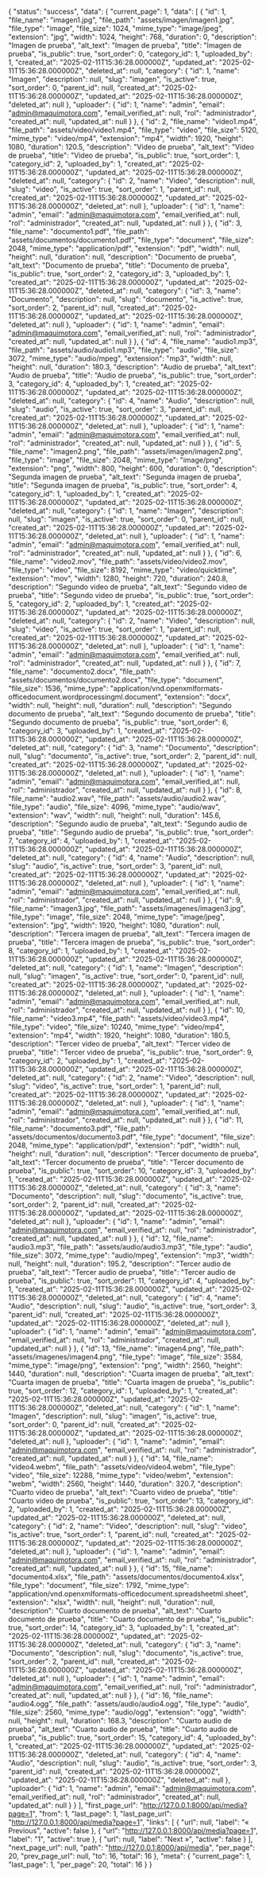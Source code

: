 {
    "status": "success",
    "data": {
        "current_page": 1,
        "data": [
            {
                "id": 1,
                "file_name": "imagen1.jpg",
                "file_path": "assets/imagen/imagen1.jpg",
                "file_type": "image",
                "file_size": 1024,
                "mime_type": "image/jpeg",
                "extension": "jpg",
                "width": 1024,
                "height": 768,
                "duration": 0,
                "description": "Imagen de prueba",
                "alt_text": "Imagen de prueba",
                "title": "Imagen de prueba",
                "is_public": true,
                "sort_order": 0,
                "category_id": 1,
                "uploaded_by": 1,
                "created_at": "2025-02-11T15:36:28.000000Z",
                "updated_at": "2025-02-11T15:36:28.000000Z",
                "deleted_at": null,
                "category": {
                    "id": 1,
                    "name": "Imagen",
                    "description": null,
                    "slug": "imagen",
                    "is_active": true,
                    "sort_order": 0,
                    "parent_id": null,
                    "created_at": "2025-02-11T15:36:28.000000Z",
                    "updated_at": "2025-02-11T15:36:28.000000Z",
                    "deleted_at": null
                },
                "uploader": {
                    "id": 1,
                    "name": "admin",
                    "email": "admin@maquimotora.com",
                    "email_verified_at": null,
                    "rol": "administrador",
                    "created_at": null,
                    "updated_at": null
                }
            },
            {
                "id": 2,
                "file_name": "video1.mp4",
                "file_path": "assets/video/video1.mp4",
                "file_type": "video",
                "file_size": 5120,
                "mime_type": "video/mp4",
                "extension": "mp4",
                "width": 1920,
                "height": 1080,
                "duration": 120.5,
                "description": "Video de prueba",
                "alt_text": "Video de prueba",
                "title": "Video de prueba",
                "is_public": true,
                "sort_order": 1,
                "category_id": 2,
                "uploaded_by": 1,
                "created_at": "2025-02-11T15:36:28.000000Z",
                "updated_at": "2025-02-11T15:36:28.000000Z",
                "deleted_at": null,
                "category": {
                    "id": 2,
                    "name": "Video",
                    "description": null,
                    "slug": "video",
                    "is_active": true,
                    "sort_order": 1,
                    "parent_id": null,
                    "created_at": "2025-02-11T15:36:28.000000Z",
                    "updated_at": "2025-02-11T15:36:28.000000Z",
                    "deleted_at": null
                },
                "uploader": {
                    "id": 1,
                    "name": "admin",
                    "email": "admin@maquimotora.com",
                    "email_verified_at": null,
                    "rol": "administrador",
                    "created_at": null,
                    "updated_at": null
                }
            },
            {
                "id": 3,
                "file_name": "documento1.pdf",
                "file_path": "assets/documentos/documento1.pdf",
                "file_type": "document",
                "file_size": 2048,
                "mime_type": "application/pdf",
                "extension": "pdf",
                "width": null,
                "height": null,
                "duration": null,
                "description": "Documento de prueba",
                "alt_text": "Documento de prueba",
                "title": "Documento de prueba",
                "is_public": true,
                "sort_order": 2,
                "category_id": 3,
                "uploaded_by": 1,
                "created_at": "2025-02-11T15:36:28.000000Z",
                "updated_at": "2025-02-11T15:36:28.000000Z",
                "deleted_at": null,
                "category": {
                    "id": 3,
                    "name": "Documento",
                    "description": null,
                    "slug": "documento",
                    "is_active": true,
                    "sort_order": 2,
                    "parent_id": null,
                    "created_at": "2025-02-11T15:36:28.000000Z",
                    "updated_at": "2025-02-11T15:36:28.000000Z",
                    "deleted_at": null
                },
                "uploader": {
                    "id": 1,
                    "name": "admin",
                    "email": "admin@maquimotora.com",
                    "email_verified_at": null,
                    "rol": "administrador",
                    "created_at": null,
                    "updated_at": null
                }
            },
            {
                "id": 4,
                "file_name": "audio1.mp3",
                "file_path": "assets/audio/audio1.mp3",
                "file_type": "audio",
                "file_size": 3072,
                "mime_type": "audio/mpeg",
                "extension": "mp3",
                "width": null,
                "height": null,
                "duration": 180.3,
                "description": "Audio de prueba",
                "alt_text": "Audio de prueba",
                "title": "Audio de prueba",
                "is_public": true,
                "sort_order": 3,
                "category_id": 4,
                "uploaded_by": 1,
                "created_at": "2025-02-11T15:36:28.000000Z",
                "updated_at": "2025-02-11T15:36:28.000000Z",
                "deleted_at": null,
                "category": {
                    "id": 4,
                    "name": "Audio",
                    "description": null,
                    "slug": "audio",
                    "is_active": true,
                    "sort_order": 3,
                    "parent_id": null,
                    "created_at": "2025-02-11T15:36:28.000000Z",
                    "updated_at": "2025-02-11T15:36:28.000000Z",
                    "deleted_at": null
                },
                "uploader": {
                    "id": 1,
                    "name": "admin",
                    "email": "admin@maquimotora.com",
                    "email_verified_at": null,
                    "rol": "administrador",
                    "created_at": null,
                    "updated_at": null
                }
            },
            {
                "id": 5,
                "file_name": "imagen2.png",
                "file_path": "assets/imagen/imagen2.png",
                "file_type": "image",
                "file_size": 2048,
                "mime_type": "image/png",
                "extension": "png",
                "width": 800,
                "height": 600,
                "duration": 0,
                "description": "Segunda imagen de prueba",
                "alt_text": "Segunda imagen de prueba",
                "title": "Segunda imagen de prueba",
                "is_public": true,
                "sort_order": 4,
                "category_id": 1,
                "uploaded_by": 1,
                "created_at": "2025-02-11T15:36:28.000000Z",
                "updated_at": "2025-02-11T15:36:28.000000Z",
                "deleted_at": null,
                "category": {
                    "id": 1,
                    "name": "Imagen",
                    "description": null,
                    "slug": "imagen",
                    "is_active": true,
                    "sort_order": 0,
                    "parent_id": null,
                    "created_at": "2025-02-11T15:36:28.000000Z",
                    "updated_at": "2025-02-11T15:36:28.000000Z",
                    "deleted_at": null
                },
                "uploader": {
                    "id": 1,
                    "name": "admin",
                    "email": "admin@maquimotora.com",
                    "email_verified_at": null,
                    "rol": "administrador",
                    "created_at": null,
                    "updated_at": null
                }
            },
            {
                "id": 6,
                "file_name": "video2.mov",
                "file_path": "assets/video/video2.mov",
                "file_type": "video",
                "file_size": 8192,
                "mime_type": "video/quicktime",
                "extension": "mov",
                "width": 1280,
                "height": 720,
                "duration": 240.8,
                "description": "Segundo video de prueba",
                "alt_text": "Segundo video de prueba",
                "title": "Segundo video de prueba",
                "is_public": true,
                "sort_order": 5,
                "category_id": 2,
                "uploaded_by": 1,
                "created_at": "2025-02-11T15:36:28.000000Z",
                "updated_at": "2025-02-11T15:36:28.000000Z",
                "deleted_at": null,
                "category": {
                    "id": 2,
                    "name": "Video",
                    "description": null,
                    "slug": "video",
                    "is_active": true,
                    "sort_order": 1,
                    "parent_id": null,
                    "created_at": "2025-02-11T15:36:28.000000Z",
                    "updated_at": "2025-02-11T15:36:28.000000Z",
                    "deleted_at": null
                },
                "uploader": {
                    "id": 1,
                    "name": "admin",
                    "email": "admin@maquimotora.com",
                    "email_verified_at": null,
                    "rol": "administrador",
                    "created_at": null,
                    "updated_at": null
                }
            },
            {
                "id": 7,
                "file_name": "documento2.docx",
                "file_path": "assets/documentos/documento2.docx",
                "file_type": "document",
                "file_size": 1536,
                "mime_type": "application/vnd.openxmlformats-officedocument.wordprocessingml.document",
                "extension": "docx",
                "width": null,
                "height": null,
                "duration": null,
                "description": "Segundo documento de prueba",
                "alt_text": "Segundo documento de prueba",
                "title": "Segundo documento de prueba",
                "is_public": true,
                "sort_order": 6,
                "category_id": 3,
                "uploaded_by": 1,
                "created_at": "2025-02-11T15:36:28.000000Z",
                "updated_at": "2025-02-11T15:36:28.000000Z",
                "deleted_at": null,
                "category": {
                    "id": 3,
                    "name": "Documento",
                    "description": null,
                    "slug": "documento",
                    "is_active": true,
                    "sort_order": 2,
                    "parent_id": null,
                    "created_at": "2025-02-11T15:36:28.000000Z",
                    "updated_at": "2025-02-11T15:36:28.000000Z",
                    "deleted_at": null
                },
                "uploader": {
                    "id": 1,
                    "name": "admin",
                    "email": "admin@maquimotora.com",
                    "email_verified_at": null,
                    "rol": "administrador",
                    "created_at": null,
                    "updated_at": null
                }
            },
            {
                "id": 8,
                "file_name": "audio2.wav",
                "file_path": "assets/audio/audio2.wav",
                "file_type": "audio",
                "file_size": 4096,
                "mime_type": "audio/wav",
                "extension": "wav",
                "width": null,
                "height": null,
                "duration": 145.6,
                "description": "Segundo audio de prueba",
                "alt_text": "Segundo audio de prueba",
                "title": "Segundo audio de prueba",
                "is_public": true,
                "sort_order": 7,
                "category_id": 4,
                "uploaded_by": 1,
                "created_at": "2025-02-11T15:36:28.000000Z",
                "updated_at": "2025-02-11T15:36:28.000000Z",
                "deleted_at": null,
                "category": {
                    "id": 4,
                    "name": "Audio",
                    "description": null,
                    "slug": "audio",
                    "is_active": true,
                    "sort_order": 3,
                    "parent_id": null,
                    "created_at": "2025-02-11T15:36:28.000000Z",
                    "updated_at": "2025-02-11T15:36:28.000000Z",
                    "deleted_at": null
                },
                "uploader": {
                    "id": 1,
                    "name": "admin",
                    "email": "admin@maquimotora.com",
                    "email_verified_at": null,
                    "rol": "administrador",
                    "created_at": null,
                    "updated_at": null
                }
            },
            {
                "id": 9,
                "file_name": "imagen3.jpg",
                "file_path": "assets/imagenes/imagen3.jpg",
                "file_type": "image",
                "file_size": 2048,
                "mime_type": "image/jpeg",
                "extension": "jpg",
                "width": 1920,
                "height": 1080,
                "duration": null,
                "description": "Tercera imagen de prueba",
                "alt_text": "Tercera imagen de prueba",
                "title": "Tercera imagen de prueba",
                "is_public": true,
                "sort_order": 8,
                "category_id": 1,
                "uploaded_by": 1,
                "created_at": "2025-02-11T15:36:28.000000Z",
                "updated_at": "2025-02-11T15:36:28.000000Z",
                "deleted_at": null,
                "category": {
                    "id": 1,
                    "name": "Imagen",
                    "description": null,
                    "slug": "imagen",
                    "is_active": true,
                    "sort_order": 0,
                    "parent_id": null,
                    "created_at": "2025-02-11T15:36:28.000000Z",
                    "updated_at": "2025-02-11T15:36:28.000000Z",
                    "deleted_at": null
                },
                "uploader": {
                    "id": 1,
                    "name": "admin",
                    "email": "admin@maquimotora.com",
                    "email_verified_at": null,
                    "rol": "administrador",
                    "created_at": null,
                    "updated_at": null
                }
            },
            {
                "id": 10,
                "file_name": "video3.mp4",
                "file_path": "assets/video/video3.mp4",
                "file_type": "video",
                "file_size": 10240,
                "mime_type": "video/mp4",
                "extension": "mp4",
                "width": 1920,
                "height": 1080,
                "duration": 180.5,
                "description": "Tercer video de prueba",
                "alt_text": "Tercer video de prueba",
                "title": "Tercer video de prueba",
                "is_public": true,
                "sort_order": 9,
                "category_id": 2,
                "uploaded_by": 1,
                "created_at": "2025-02-11T15:36:28.000000Z",
                "updated_at": "2025-02-11T15:36:28.000000Z",
                "deleted_at": null,
                "category": {
                    "id": 2,
                    "name": "Video",
                    "description": null,
                    "slug": "video",
                    "is_active": true,
                    "sort_order": 1,
                    "parent_id": null,
                    "created_at": "2025-02-11T15:36:28.000000Z",
                    "updated_at": "2025-02-11T15:36:28.000000Z",
                    "deleted_at": null
                },
                "uploader": {
                    "id": 1,
                    "name": "admin",
                    "email": "admin@maquimotora.com",
                    "email_verified_at": null,
                    "rol": "administrador",
                    "created_at": null,
                    "updated_at": null
                }
            },
            {
                "id": 11,
                "file_name": "documento3.pdf",
                "file_path": "assets/documentos/documento3.pdf",
                "file_type": "document",
                "file_size": 2048,
                "mime_type": "application/pdf",
                "extension": "pdf",
                "width": null,
                "height": null,
                "duration": null,
                "description": "Tercer documento de prueba",
                "alt_text": "Tercer documento de prueba",
                "title": "Tercer documento de prueba",
                "is_public": true,
                "sort_order": 10,
                "category_id": 3,
                "uploaded_by": 1,
                "created_at": "2025-02-11T15:36:28.000000Z",
                "updated_at": "2025-02-11T15:36:28.000000Z",
                "deleted_at": null,
                "category": {
                    "id": 3,
                    "name": "Documento",
                    "description": null,
                    "slug": "documento",
                    "is_active": true,
                    "sort_order": 2,
                    "parent_id": null,
                    "created_at": "2025-02-11T15:36:28.000000Z",
                    "updated_at": "2025-02-11T15:36:28.000000Z",
                    "deleted_at": null
                },
                "uploader": {
                    "id": 1,
                    "name": "admin",
                    "email": "admin@maquimotora.com",
                    "email_verified_at": null,
                    "rol": "administrador",
                    "created_at": null,
                    "updated_at": null
                }
            },
            {
                "id": 12,
                "file_name": "audio3.mp3",
                "file_path": "assets/audio/audio3.mp3",
                "file_type": "audio",
                "file_size": 3072,
                "mime_type": "audio/mpeg",
                "extension": "mp3",
                "width": null,
                "height": null,
                "duration": 195.2,
                "description": "Tercer audio de prueba",
                "alt_text": "Tercer audio de prueba",
                "title": "Tercer audio de prueba",
                "is_public": true,
                "sort_order": 11,
                "category_id": 4,
                "uploaded_by": 1,
                "created_at": "2025-02-11T15:36:28.000000Z",
                "updated_at": "2025-02-11T15:36:28.000000Z",
                "deleted_at": null,
                "category": {
                    "id": 4,
                    "name": "Audio",
                    "description": null,
                    "slug": "audio",
                    "is_active": true,
                    "sort_order": 3,
                    "parent_id": null,
                    "created_at": "2025-02-11T15:36:28.000000Z",
                    "updated_at": "2025-02-11T15:36:28.000000Z",
                    "deleted_at": null
                },
                "uploader": {
                    "id": 1,
                    "name": "admin",
                    "email": "admin@maquimotora.com",
                    "email_verified_at": null,
                    "rol": "administrador",
                    "created_at": null,
                    "updated_at": null
                }
            },
            {
                "id": 13,
                "file_name": "imagen4.png",
                "file_path": "assets/imagenes/imagen4.png",
                "file_type": "image",
                "file_size": 3584,
                "mime_type": "image/png",
                "extension": "png",
                "width": 2560,
                "height": 1440,
                "duration": null,
                "description": "Cuarta imagen de prueba",
                "alt_text": "Cuarta imagen de prueba",
                "title": "Cuarta imagen de prueba",
                "is_public": true,
                "sort_order": 12,
                "category_id": 1,
                "uploaded_by": 1,
                "created_at": "2025-02-11T15:36:28.000000Z",
                "updated_at": "2025-02-11T15:36:28.000000Z",
                "deleted_at": null,
                "category": {
                    "id": 1,
                    "name": "Imagen",
                    "description": null,
                    "slug": "imagen",
                    "is_active": true,
                    "sort_order": 0,
                    "parent_id": null,
                    "created_at": "2025-02-11T15:36:28.000000Z",
                    "updated_at": "2025-02-11T15:36:28.000000Z",
                    "deleted_at": null
                },
                "uploader": {
                    "id": 1,
                    "name": "admin",
                    "email": "admin@maquimotora.com",
                    "email_verified_at": null,
                    "rol": "administrador",
                    "created_at": null,
                    "updated_at": null
                }
            },
            {
                "id": 14,
                "file_name": "video4.webm",
                "file_path": "assets/video/video4.webm",
                "file_type": "video",
                "file_size": 12288,
                "mime_type": "video/webm",
                "extension": "webm",
                "width": 2560,
                "height": 1440,
                "duration": 320.7,
                "description": "Cuarto video de prueba",
                "alt_text": "Cuarto video de prueba",
                "title": "Cuarto video de prueba",
                "is_public": true,
                "sort_order": 13,
                "category_id": 2,
                "uploaded_by": 1,
                "created_at": "2025-02-11T15:36:28.000000Z",
                "updated_at": "2025-02-11T15:36:28.000000Z",
                "deleted_at": null,
                "category": {
                    "id": 2,
                    "name": "Video",
                    "description": null,
                    "slug": "video",
                    "is_active": true,
                    "sort_order": 1,
                    "parent_id": null,
                    "created_at": "2025-02-11T15:36:28.000000Z",
                    "updated_at": "2025-02-11T15:36:28.000000Z",
                    "deleted_at": null
                },
                "uploader": {
                    "id": 1,
                    "name": "admin",
                    "email": "admin@maquimotora.com",
                    "email_verified_at": null,
                    "rol": "administrador",
                    "created_at": null,
                    "updated_at": null
                }
            },
            {
                "id": 15,
                "file_name": "documento4.xlsx",
                "file_path": "assets/documentos/documento4.xlsx",
                "file_type": "document",
                "file_size": 1792,
                "mime_type": "application/vnd.openxmlformats-officedocument.spreadsheetml.sheet",
                "extension": "xlsx",
                "width": null,
                "height": null,
                "duration": null,
                "description": "Cuarto documento de prueba",
                "alt_text": "Cuarto documento de prueba",
                "title": "Cuarto documento de prueba",
                "is_public": true,
                "sort_order": 14,
                "category_id": 3,
                "uploaded_by": 1,
                "created_at": "2025-02-11T15:36:28.000000Z",
                "updated_at": "2025-02-11T15:36:28.000000Z",
                "deleted_at": null,
                "category": {
                    "id": 3,
                    "name": "Documento",
                    "description": null,
                    "slug": "documento",
                    "is_active": true,
                    "sort_order": 2,
                    "parent_id": null,
                    "created_at": "2025-02-11T15:36:28.000000Z",
                    "updated_at": "2025-02-11T15:36:28.000000Z",
                    "deleted_at": null
                },
                "uploader": {
                    "id": 1,
                    "name": "admin",
                    "email": "admin@maquimotora.com",
                    "email_verified_at": null,
                    "rol": "administrador",
                    "created_at": null,
                    "updated_at": null
                }
            },
            {
                "id": 16,
                "file_name": "audio4.ogg",
                "file_path": "assets/audio/audio4.ogg",
                "file_type": "audio",
                "file_size": 2560,
                "mime_type": "audio/ogg",
                "extension": "ogg",
                "width": null,
                "height": null,
                "duration": 168.3,
                "description": "Cuarto audio de prueba",
                "alt_text": "Cuarto audio de prueba",
                "title": "Cuarto audio de prueba",
                "is_public": true,
                "sort_order": 15,
                "category_id": 4,
                "uploaded_by": 1,
                "created_at": "2025-02-11T15:36:28.000000Z",
                "updated_at": "2025-02-11T15:36:28.000000Z",
                "deleted_at": null,
                "category": {
                    "id": 4,
                    "name": "Audio",
                    "description": null,
                    "slug": "audio",
                    "is_active": true,
                    "sort_order": 3,
                    "parent_id": null,
                    "created_at": "2025-02-11T15:36:28.000000Z",
                    "updated_at": "2025-02-11T15:36:28.000000Z",
                    "deleted_at": null
                },
                "uploader": {
                    "id": 1,
                    "name": "admin",
                    "email": "admin@maquimotora.com",
                    "email_verified_at": null,
                    "rol": "administrador",
                    "created_at": null,
                    "updated_at": null
                }
            }
        ],
        "first_page_url": "http://127.0.0.1:8000/api/media?page=1",
        "from": 1,
        "last_page": 1,
        "last_page_url": "http://127.0.0.1:8000/api/media?page=1",
        "links": [
            {
                "url": null,
                "label": "&laquo; Previous",
                "active": false
            },
            {
                "url": "http://127.0.0.1:8000/api/media?page=1",
                "label": "1",
                "active": true
            },
            {
                "url": null,
                "label": "Next &raquo;",
                "active": false
            }
        ],
        "next_page_url": null,
        "path": "http://127.0.0.1:8000/api/media",
        "per_page": 20,
        "prev_page_url": null,
        "to": 16,
        "total": 16
    },
    "meta": {
        "current_page": 1,
        "last_page": 1,
        "per_page": 20,
        "total": 16
    }
}